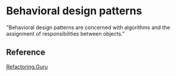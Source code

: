 # Behavioral design patterns

"Behavioral design patterns are concerned with algorithms and the assignment of responsibilities between objects."

## Reference
[Refactoring.Guru](https://refactoring.guru/design-patterns/behavioral-patterns)
